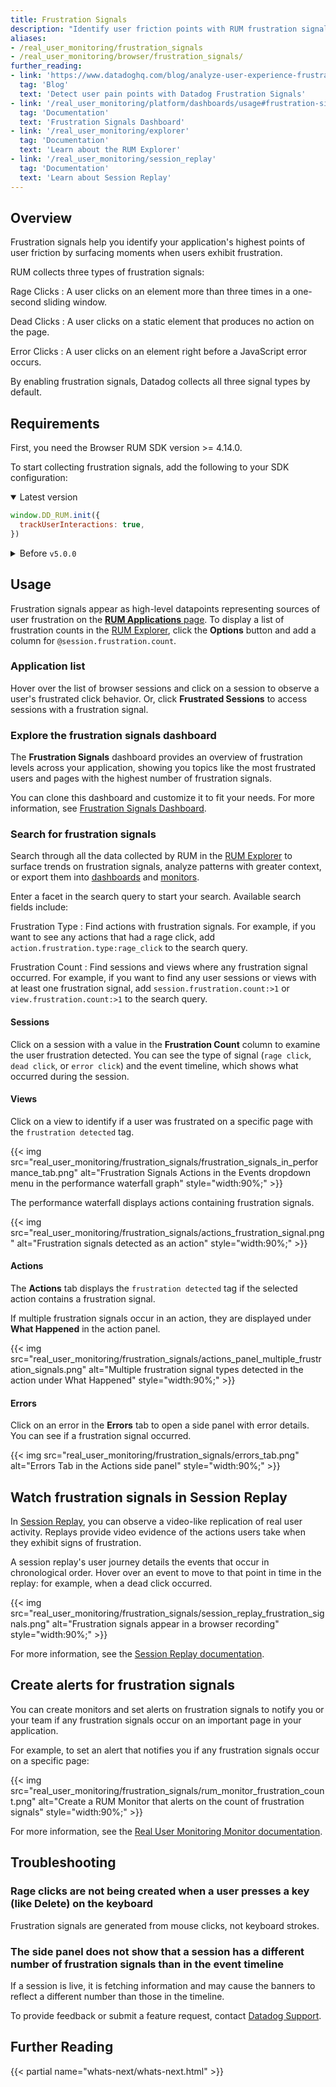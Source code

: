 ```yaml
---
title: Frustration Signals
description: "Identify user friction points with RUM frustration signals (including rage clicks, dead clicks, and error clicks) to improve user experience and reduce abandonment."
aliases:
- /real_user_monitoring/frustration_signals
- /real_user_monitoring/browser/frustration_signals/
further_reading:
- link: 'https://www.datadoghq.com/blog/analyze-user-experience-frustration-signals-with-rum/'
  tag: 'Blog'
  text: 'Detect user pain points with Datadog Frustration Signals'
- link: '/real_user_monitoring/platform/dashboards/usage#frustration-signals'
  tag: 'Documentation'
  text: 'Frustration Signals Dashboard'
- link: '/real_user_monitoring/explorer'
  tag: 'Documentation'
  text: 'Learn about the RUM Explorer'
- link: '/real_user_monitoring/session_replay'
  tag: 'Documentation'
  text: 'Learn about Session Replay'
---
```


## Overview

Frustration signals help you identify your application's highest points of user friction by surfacing moments when users exhibit frustration.

RUM collects three types of frustration signals:

Rage Clicks
: A user clicks on an element more than three times in a one-second sliding window.

Dead Clicks
: A user clicks on a static element that produces no action on the page.

Error Clicks
: A user clicks on an element right before a JavaScript error occurs.

By enabling frustration signals, Datadog collects all three signal types by default.

## Requirements

First, you need the Browser RUM SDK version >= 4.14.0.

To start collecting frustration signals, add the following to your SDK configuration:

<details open>
  <summary>Latest version</summary>
  
```javascript
window.DD_RUM.init({
  trackUserInteractions: true,
})
```

</details>
<details>
  <summary>Before <code>v5.0.0</code></summary>
  
```javascript
window.DD_RUM.init({
  trackUserInteractions: true,
  trackFrustrations: true
})
```

Frustration signals require actions. Enabling `trackFrustrations` automatically enables `trackUserInteractions`.
</details>

## Usage

Frustration signals appear as high-level datapoints representing sources of user frustration on the [**RUM Applications** page][1]. To display a list of frustration counts in the [RUM Explorer][2], click the **Options** button and add a column for `@session.frustration.count`.

### Application list

Hover over the list of browser sessions and click on a session to observe a user's frustrated click behavior. Or, click **Frustrated Sessions** to access sessions with a frustration signal.

### Explore the frustration signals dashboard

The **Frustration Signals** dashboard provides an overview of frustration levels across your application, showing you topics like the most frustrated users and pages with the highest number of frustration signals.

You can clone this dashboard and customize it to fit your needs. For more information, see [Frustration Signals Dashboard][3].

### Search for frustration signals

Search through all the data collected by RUM in the [RUM Explorer][4] to surface trends on frustration signals, analyze patterns with greater context, or export them into [dashboards][5] and [monitors][6].

Enter a facet in the search query to start your search. Available search fields include:

Frustration Type
: Find actions with frustration signals. For example, if you want to see any actions that had a rage click, add `action.frustration.type:rage_click` to the search query.

Frustration Count
: Find sessions and views where any frustration signal occurred. For example, if you want to find any user sessions or views with at least one frustration signal, add `session.frustration.count:>1` or `view.frustration.count:>1` to the search query.

#### Sessions

Click on a session with a value in the **Frustration Count** column to examine the user frustration detected. You can see the type of signal (`rage click`, `dead click`, or `error click`) and the event timeline, which shows what occurred during the session.

#### Views

Click on a view to identify if a user was frustrated on a specific page with the `frustration detected` tag.

{{< img src="real_user_monitoring/frustration_signals/frustration_signals_in_performance_tab.png" alt="Frustration Signals Actions in the Events dropdown menu in the performance waterfall graph" style="width:90%;" >}}

The performance waterfall displays actions containing frustration signals.

{{< img src="real_user_monitoring/frustration_signals/actions_frustration_signal.png" alt="Frustration signals detected as an action" style="width:90%;" >}}

#### Actions

The **Actions** tab displays the `frustration detected` tag if the selected action contains a frustration signal.

If multiple frustration signals occur in an action, they are displayed under **What Happened** in the action panel.

{{< img src="real_user_monitoring/frustration_signals/actions_panel_multiple_frustration_signals.png" alt="Multiple frustration signal types detected in the action under What Happened" style="width:90%;" >}}

#### Errors

Click on an error in the **Errors** tab to open a side panel with error details. You can see if a frustration signal occurred.

{{< img src="real_user_monitoring/frustration_signals/errors_tab.png" alt="Errors Tab in the Actions side panel" style="width:90%;" >}}

## Watch frustration signals in Session Replay

In [Session Replay][7], you can observe a video-like replication of real user activity. Replays provide video evidence of the actions users take when they exhibit signs of frustration.

A session replay's user journey details the events that occur in chronological order. Hover over an event to move to that point in time in the replay: for example, when a dead click occurred.

{{< img src="real_user_monitoring/frustration_signals/session_replay_frustration_signals.png" alt="Frustration signals appear in a browser recording" style="width:90%;" >}}

 For more information, see the [Session Replay documentation][8].

## Create alerts for frustration signals

You can create monitors and set alerts on frustration signals to notify you or your team if any frustration signals occur on an important page in your application.

For example, to set an alert that notifies you if any frustration signals occur on a specific page:

{{< img src="real_user_monitoring/frustration_signals/rum_monitor_frustration_count.png" alt="Create a RUM Monitor that alerts on the count of frustration signals" style="width:90%;" >}}

For more information, see the [Real User Monitoring Monitor documentation][9].

## Troubleshooting

### Rage clicks are not being created when a user presses a key (like Delete) on the keyboard

Frustration signals are generated from mouse clicks, not keyboard strokes.

### The side panel does not show that a session has a different number of frustration signals than in the event timeline

If a session is live, it is fetching information and may cause the banners to reflect a different number than those in the timeline.

<div class="alert alert-danger">
To provide feedback or submit a feature request, contact <a href="/help/">Datadog Support</a>.
</div>

## Further Reading

{{< partial name="whats-next/whats-next.html" >}}

[1]: https://app.datadoghq.com/rum/list
[2]: /real_user_monitoring/explorer/
[3]: /real_user_monitoring/platform/dashboards/usage#frustration-signals
[4]: https://app.datadoghq.com/rum/explorer
[5]: /dashboards/
[6]: /monitors/
[7]: https://app.datadoghq.com/rum/replay/sessions/
[8]: /real_user_monitoring/session_replay/browser/
[9]: /monitors/types/real_user_monitoring/
[10]: mailto:success@datadoghq.com

